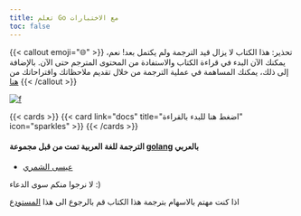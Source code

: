 ```yaml
---
title: تعلم Go مع الاختبارات
toc: false
---
```



{{< callout emoji="🌐" >}}
  تحذير: هذا الكتاب لا يزال قيد الترجمة ولم يكتمل بعد! نعم، يمكنك الآن البدء في قراءة الكتاب والاستفادة من المحتوى المترجم حتى الآن. بالإضافة إلى ذلك، يمكنك المساهمة في عملية الترجمة من خلال تقديم ملاحظاتك واقتراحاتك من [هنا](https://github.com/EssaAlshammri/learn-go-with-tests-arabic/)
{{< /callout >}}


[![f](/images/red-green-blue-gophers.png "Art by Denise")](docs)

{{< cards >}}
  {{< card link="docs" title="اضغط هنا للبدء بالقراءة" icon="sparkles" >}}
{{< /cards >}}

#### الترجمة للغة العربية تمت من قبل مجموعة [golang](https://t.me/golangar) بالعربي

-  [عيسى الشمري](https://github.com/EssaAlshammri)

لا نرجوا منكم سوى الدعاء :)

اذا كنت مهتم بالاسهام بترجمة هذا الكتاب قم بالرجوع الى هذا [المستودع](https://github.com/EssaAlshammri/learn-go-with-tests-arabic)

